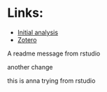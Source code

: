 # Links:

 * [Initial analysis](https://matthew-hoctor.github.io/BSTA513-Group6-project/MrOS-Falls.html)
 * [Zotero](https://www.zotero.org/groups/4276930/bsta_513_-_mros_falls)
 
 
 A readme message from rstudio


 
 another change

this is anna trying from rstudio
